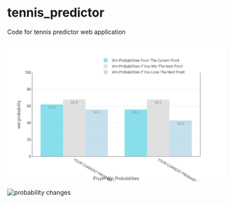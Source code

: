
# tennis_predictor
Code for tennis predictor web application

![probability changes](newplot.png)


![probability changes](https://user-images.githubusercontent.com/50035210/135843538-aa61eb4e-ab6f-4059-8868-c7faab2cfea1.png)
